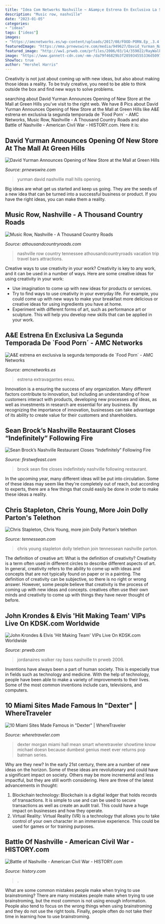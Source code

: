 ```yaml
---
title: "Idea Com Networks Nashville ~ A&amp;e Estrena En Exclusiva La Segunda Temporada De `food Porn´"
description: "Music row, nashville"
date: "2023-01-05"
categories:
- "ideas"
tags: ["ideas"]
images:
- "https://amcnetworks.es/wp-content/uploads/2017/08/FOOD-PORN.Ep_.3.4.jpg"
featuredImage: "https://mma.prnewswire.com/media/949627/David_Yurman_Nashville_Store_Opening_Exterior.jpg?p=facebook"
featured_image: "http://ww1.prweb.com/prfiles/2006/03/14/359022/RayWalkerStudio.jpg"
image: "https://www.gannett-cdn.com/-mm-/da79f46829b3f205934555336d50977362d3ac58/c=51-0-2130-2772&amp;r=537&amp;c=0-0-534-712/local/-/media/2016/06/11/TennGroup/Nashville/636012809504183573--LDM8031.JPG"
ShowToc: true
author: "Hershel Harris"
---
```



Creativity is not just about coming up with new ideas, but also about making those ideas a reality. To be truly creative, you need to be able to think outside the box and find new ways to solve problems.

	

		
searching about David Yurman Announces Opening of New Store at the Mall at Green Hills you've visit to the right web. We have 8 Pics about David Yurman Announces Opening of New Store at the Mall at Green Hills like A&amp;E estrena en exclusiva la segunda temporada de `Food Porn´ - AMC Networks, Music Row, Nashville - A Thousand Country Roads and also Battle of Nashville - American Civil War - HISTORY.com. Here it is:
		
    
## David Yurman Announces Opening Of New Store At The Mall At Green Hills

<img loading=lazy src="https://mma.prnewswire.com/media/949627/David_Yurman_Nashville_Store_Opening_Exterior.jpg?p=facebook" onerror="this.onerror=null;this.src='https://tse2.mm.bing.net/th?id=OIP.nve4LPAUmJCLlAUG5WI6KwHaD4&amp;pid=15.1';" alt="David Yurman Announces Opening of New Store at the Mall at Green Hills">

_Source: prnewswire.com_

>yurman david nashville mall hills opening. 

	

Big ideas are what get us started and keep us going. They are the seeds of a new idea that can be turned into a successful business or product. If you have the right ideas, you can make them a reality.

    
## Music Row, Nashville - A Thousand Country Roads

<img loading=lazy src="https://www.athousandcountryroads.com/wp-content/uploads/2016/06/musicrow.jpg" onerror="this.onerror=null;this.src='https://tse4.mm.bing.net/th?id=OIP.pq8Zs7liThIWHGHIuAAvPwHaJ4&amp;pid=15.1';" alt="Music Row, Nashville - A Thousand Country Roads">

_Source: athousandcountryroads.com_

>nashville row country tennessee athousandcountryroads vacation trip travel bars attractions. 

	

Creative ways to use creativity in your work?
Creativity is key to any work, and it can be used in a number of ways. Here are some creative ideas for using creativity in your work: 
- Use imagination to come up with new ideas for products or services.
- Try to find ways to use creativity in your everyday life. For example, you could come up with new ways to make your breakfast more delicious or creative ideas for using ingredients you have at home. 
- Experiment with different forms of art, such as performance art or sculpture. This will help you develop new skills that can be applied in your work.

    
## A&amp;E Estrena En Exclusiva La Segunda Temporada De `Food Porn´ - AMC Networks

<img loading=lazy src="https://amcnetworks.es/wp-content/uploads/2017/08/FOOD-PORN.Ep_.3.4.jpg" onerror="this.onerror=null;this.src='https://tse3.mm.bing.net/th?id=OIP.U4KexyiioKdxjo2TN9PyRgHaLH&amp;pid=15.1';" alt="A&amp;E estrena en exclusiva la segunda temporada de `Food Porn´ - AMC Networks">

_Source: amcnetworks.es_

>estrena extravagantes eeuu. 

	

Innovation is a ensuring the success of any organization. Many different factors contribute to innovation, but including an understanding of how customers interact with products, developing new processes and ideas, as well as investments in research are essential for any business. By recognizing the importance of innovation, businesses can take advantage of its ability to create value for their customers and shareholders.

    
## Sean Brock’s Nashville Restaurant Closes “Indefinitely” Following Fire

<img loading=lazy src="https://images.firstwefeast.com/complex/images/f_auto,fl_lossy,q_auto,w_1200/Sean_Brock_ohkepo/sean-brock" onerror="this.onerror=null;this.src='https://tse3.mm.bing.net/th?id=OIP.HahSMljUgXK6kazZYoCdzQHaE8&amp;pid=15.1';" alt="Sean Brock’s Nashville Restaurant Closes “Indefinitely” Following Fire">

_Source: firstwefeast.com_

>brock sean fire closes indefinitely nashville following restaurant. 

	

In the upcoming year, many different ideas will be put into circulation. Some of these ideas may seem like they're completely out of reach, but according to experts, there are a few things that could easily be done in order to make these ideas a reality.

    
## Chris Stapleton, Chris Young, More Join Dolly Parton&#039;s Telethon

<img loading=lazy src="https://www.gannett-cdn.com/-mm-/da79f46829b3f205934555336d50977362d3ac58/c=51-0-2130-2772&amp;r=537&amp;c=0-0-534-712/local/-/media/2016/06/11/TennGroup/Nashville/636012809504183573--LDM8031.JPG" onerror="this.onerror=null;this.src='https://tse4.mm.bing.net/th?id=OIP.iu3-Y6XIsMwzNEqXRiog5AHaJ4&amp;pid=15.1';" alt="Chris Stapleton, Chris Young, more join Dolly Parton&#039;s telethon">

_Source: tennessean.com_

>chris young stapleton dolly telethon join tennessean nashville parton. 

	

The definition of creative art: What is the definition of creativity?
Creativity is a term often used in different circles to describe different aspects of art. In general, creativity refers to the ability to come up with ideas and concepts that are not typically found on paper or in a painting. The definition of creativity can be subjective, so there is no right or wrong answer. However, some people believe that creativity is the process of coming up with new ideas and concepts. creatives often use their own minds and creativity to come up with things they have never thought of before.

    
## John Krondes &amp; Elvis &#039;Hit Making Team&#039; VIPs Live On KDSK.com Worldwide

<img loading=lazy src="http://ww1.prweb.com/prfiles/2006/03/14/359022/RayWalkerStudio.jpg" onerror="this.onerror=null;this.src='https://tse1.mm.bing.net/th?id=OIP.NELtC4mQOuDxg2EMuev0eQHaMA&amp;pid=15.1';" alt="John Krondes &amp; Elvis &#039;Hit Making Team&#039; VIPs Live On KDSK.com Worldwide">

_Source: prweb.com_

>jordanaires walker ray bass nashville tn prweb 2006. 

	

Inventions have always been a part of human society. This is especially true in fields such as technology and medicine. With the help of technology, people have been able to make a variety of improvements to their lives. Some of the most common inventions include cars, televisions, and computers.

    
## 10 Miami Sites Made Famous In &quot;Dexter&quot; | WhereTraveler

<img loading=lazy src="https://www.wheretraveler.com/sites/default/files/styles/promoted_image_social_large/public/003-dexter-theredlist.jpg?itok=scKQJQGn" onerror="this.onerror=null;this.src='https://tse4.mm.bing.net/th?id=OIP.EIt79uTpvTQm5j8pgzkSBgHaDZ&amp;pid=15.1';" alt="10 Miami Sites Made Famous in &quot;Dexter&quot; | WhereTraveler">

_Source: wheretraveler.com_

>dexter morgan miami hall mean smart wheretraveler showtime know michael doesn because dumbest genius meet ever returns pop batman series. 

	

Why are they new?
In the early 21st century, there are a number of new ideas on the horizon. Some of these ideas are revolutionary and could have a significant impact on society. Others may be more incremental and less impactful, but they are still worth considering. Here are three of the latest advancements in thought: 
1) Blockchain technology: Blockchain is a digital ledger that holds records of transactions. It is simple to use and can be used to secure transactions as well as create an audit trail. This could have a huge impact on businesses and how they operate. 
2) Virtual Reality: Virtual Reality (VR) is a technology that allows you to take control of your own character in an immersive experience. This could be used for games or for training purposes.

    
## Battle Of Nashville - American Civil War - HISTORY.com

<img loading=lazy src="https://cdn.history.com/sites/2/2013/11/Battle-of-Nashville-Hero-AB.jpeg" onerror="this.onerror=null;this.src='https://tse1.mm.bing.net/th?id=OIP.smMOZPUvn0X6mz15aYOiTAHaFi&amp;pid=15.1';" alt="Battle of Nashville - American Civil War - HISTORY.com">

_Source: history.com_

>. 

	

What are some common mistakes people make when trying to use brainstroming?
There are many mistakes people make when trying to use brainstroming, but the most common is not using enough information. People also tend to focus on the wrong things when using brainstroming and they do not use the right tools. Finally, people often do not take their time in learning how to use brainstroming.

